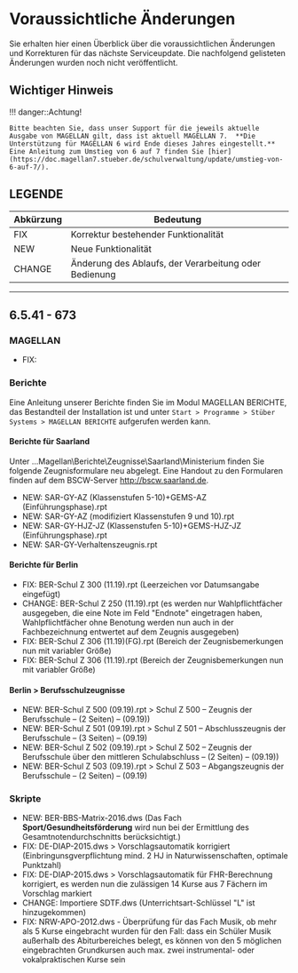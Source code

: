 # Voraussichtliche Änderungen

Sie erhalten hier einen Überblick über die voraussichtlichen Änderungen und Korrekturen für das nächste Serviceupdate. Die nachfolgend gelisteten Änderungen wurden noch nicht veröffentlicht.

## Wichtiger Hinweis

!!! danger::Achtung!

    Bitte beachten Sie, dass unser Support für die jeweils aktuelle Ausgabe von MAGELLAN gilt, dass ist aktuell MAGELLAN 7.  **Die Unterstützung für MAGELLAN 6 wird Ende dieses Jahres eingestellt.** Eine Anleitung zum Umstieg von 6 auf 7 finden Sie [hier](https://doc.magellan7.stueber.de/schulverwaltung/update/umstieg-von-6-auf-7/).

## LEGENDE

| Abkürzung | Bedeutung |
| --- | --- |
| FIX | Korrektur bestehender Funktionalität |
| NEW | Neue Funktionalität |
| CHANGE | Änderung des Ablaufs, der Verarbeitung oder Bedienung |

---

## 6.5.41 - 673

### MAGELLAN

* FIX:

### Berichte

Eine Anleitung unserer Berichte finden Sie im Modul MAGELLAN BERICHTE, das Bestandteil der Installation ist und unter `Start > Programme > Stüber Systems > MAGELLAN BERICHTE` aufgerufen werden kann.

#### Berichte für Saarland

Unter ...Magellan\Berichte\Zeugnisse\Saarland\Ministerium finden Sie folgende Zeugnisformulare neu abgelegt. Eine Handout zu den Formularen finden auf dem BSCW-Server http://bscw.saarland.de.

* NEW: SAR-GY-AZ (Klassenstufen 5-10)+GEMS-AZ (Einführungsphase).rpt
* NEW: SAR-GY-AZ (modifiziert Klassenstufen 9 und 10).rpt
* NEW: SAR-GY-HJZ-JZ (Klassenstufen 5-10)+GEMS-HJZ-JZ (Einführungsphase).rpt
* NEW: SAR-GY-Verhaltenszeugnis.rpt

#### Berichte für Berlin

* FIX: BER-Schul Z 300 (11.19).rpt (Leerzeichen vor Datumsangabe eingefügt)
* CHANGE: BER-Schul Z 250 (11.19).rpt (es werden nur Wahlpflichtfächer ausgegeben, die eine Note im Feld "Endnote" eingetragen haben, Wahlpflichtfächer ohne Benotung werden nun auch in der Fachbezeichnung entwertet auf dem Zeugnis ausgegeben)
* FIX: BER-Schul Z 306 (11.19)(FG).rpt (Bereich der Zeugnisbemerkungen nun mit variabler Größe)
* FIX: BER-Schul Z 306 (11.19).rpt (Bereich der Zeugnisbemerkungen nun mit variabler Größe)

#### Berlin > Berufsschulzeugnisse

* NEW: BER-Schul Z 500 (09.19).rpt > Schul Z 500 – Zeugnis der Berufsschule – (2 Seiten) – (09.19))
* NEW: BER-Schul Z 501 (09.19).rpt > Schul Z 501 – Abschlusszeugnis der Berufsschule – (3 Seiten) – (09.19)
* NEW: BER-Schul Z 502 (09.19).rpt > Schul Z 502 – Zeugnis der Berufsschule über den mittleren Schulabschluss – (2 Seiten) – (09.19))
* NEW: BER-Schul Z 503 (09.19).rpt > Schul Z 503 – Abgangszeugnis der Berufsschule – (2 Seiten) – (09.19)

### Skripte

* NEW: BER-BBS-Matrix-2016.dws (Das Fach **Sport/Gesundheitsförderung** wird nun bei der Ermittlung des Gesamtnotendurchschnitts berücksichtigt.)
* FIX: DE-DIAP-2015.dws > Vorschlagsautomatik korrigiert (Einbringunsgverpflichtung mind. 2 HJ in Naturwissenschaften, optimale Punktzahl)
* FIX: DE-DIAP-2015.dws > Vorschlagsautomatik für FHR-Berechnung korrigiert, es werden nun die zulässigen 14 Kurse aus 7 Fächern im Vorschlag markiert
* CHANGE: Importiere SDTF.dws (Unterrichtsart-Schlüssel "L" ist hinzugekommen)
* FIX: NRW-APO-2012.dws - Überprüfung für das Fach Musik, ob mehr als 5 Kurse eingebracht wurden für den Fall: dass ein Schüler Musik außerhalb des Abiturbereiches belegt, es können von den 5 möglichen eingebrachten Grundkursen auch max. zwei instrumental- oder vokalpraktischen Kurse sein